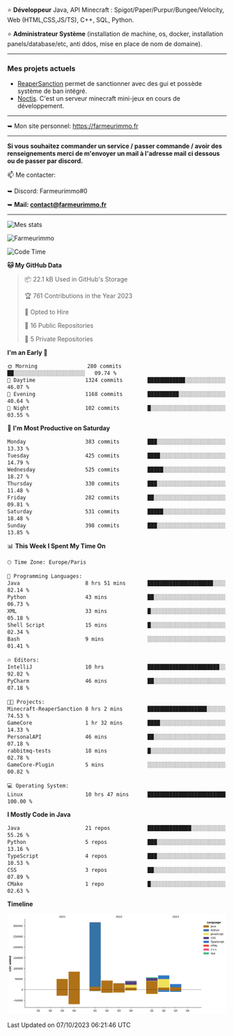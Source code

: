 ⭐ **Développeur** Java, API Minecraft : Spigot/Paper/Purpur/Bungee/Velocity, Web (HTML,CSS,JS/TS), C++, SQL, Python.

⭐ **Administrateur Système** (installation de machine, os, docker, installation panels/database/etc, anti ddos, mise en place de nom de domaine).

---

### Mes projets actuels
- [ReaperSanction](https://www.spigotmc.org/resources/reapersanction.89580/) permet de sanctionner avec des gui et possède système de ban intégré.
- [Noctis](https://discord.gg/ydRurvUJ8U). C'est un serveur minecraft mini-jeux en cours de développement.

---

➥ Mon site personnel: https://farmeurimmo.fr

---

**Si vous souhaitez commander un service / passer commande / avoir des renseignements merci de m'envoyer un mail à l'adresse mail ci dessous ou de passer par discord.**

📫 Me contacter:
 
   ➥ Discord: Farmeurimmo#0
   
   ➥ **Mail: contact@farmeurimmo.fr**

---

![Mes stats](https://github-readme-stats.farmeurimmo.fr/api?username=Farmeurimmo&count_private=true&show_icons=true&theme=radical)

<img src="https://komarev.com/ghpvc/?username=Farmeurimmo" alt="Farmeurimmo" />

<!--START_SECTION:waka-->
![Code Time](http://img.shields.io/badge/Code%20Time-935%20hrs%2046%20mins-blue)

**🐱 My GitHub Data** 

> 📦 22.1 kB Used in GitHub's Storage 
 > 
> 🏆 761 Contributions in the Year 2023
 > 
> 💼 Opted to Hire
 > 
> 📜 16 Public Repositories 
 > 
> 🔑 5 Private Repositories 
 > 
**I'm an Early 🐤** 

```text
🌞 Morning                280 commits         ██░░░░░░░░░░░░░░░░░░░░░░░   09.74 % 
🌆 Daytime                1324 commits        ████████████░░░░░░░░░░░░░   46.07 % 
🌃 Evening                1168 commits        ██████████░░░░░░░░░░░░░░░   40.64 % 
🌙 Night                  102 commits         █░░░░░░░░░░░░░░░░░░░░░░░░   03.55 % 
```
📅 **I'm Most Productive on Saturday** 

```text
Monday                   383 commits         ███░░░░░░░░░░░░░░░░░░░░░░   13.33 % 
Tuesday                  425 commits         ████░░░░░░░░░░░░░░░░░░░░░   14.79 % 
Wednesday                525 commits         █████░░░░░░░░░░░░░░░░░░░░   18.27 % 
Thursday                 330 commits         ███░░░░░░░░░░░░░░░░░░░░░░   11.48 % 
Friday                   282 commits         ██░░░░░░░░░░░░░░░░░░░░░░░   09.81 % 
Saturday                 531 commits         █████░░░░░░░░░░░░░░░░░░░░   18.48 % 
Sunday                   398 commits         ███░░░░░░░░░░░░░░░░░░░░░░   13.85 % 
```


📊 **This Week I Spent My Time On** 

```text
🕑︎ Time Zone: Europe/Paris

💬 Programming Languages: 
Java                     8 hrs 51 mins       █████████████████████░░░░   82.14 % 
Python                   43 mins             ██░░░░░░░░░░░░░░░░░░░░░░░   06.73 % 
XML                      33 mins             █░░░░░░░░░░░░░░░░░░░░░░░░   05.18 % 
Shell Script             15 mins             █░░░░░░░░░░░░░░░░░░░░░░░░   02.34 % 
Bash                     9 mins              ░░░░░░░░░░░░░░░░░░░░░░░░░   01.41 % 

🔥 Editors: 
IntelliJ                 10 hrs              ███████████████████████░░   92.82 % 
PyCharm                  46 mins             ██░░░░░░░░░░░░░░░░░░░░░░░   07.18 % 

🐱‍💻 Projects: 
Minecraft-ReaperSanction 8 hrs 2 mins        ███████████████████░░░░░░   74.53 % 
GameCore                 1 hr 32 mins        ████░░░░░░░░░░░░░░░░░░░░░   14.33 % 
PersonalAPI              46 mins             ██░░░░░░░░░░░░░░░░░░░░░░░   07.18 % 
rabbitmq-tests           18 mins             █░░░░░░░░░░░░░░░░░░░░░░░░   02.78 % 
GameCore-Plugin          5 mins              ░░░░░░░░░░░░░░░░░░░░░░░░░   00.82 % 

💻 Operating System: 
Linux                    10 hrs 47 mins      █████████████████████████   100.00 % 
```

**I Mostly Code in Java** 

```text
Java                     21 repos            ██████████████░░░░░░░░░░░   55.26 % 
Python                   5 repos             ███░░░░░░░░░░░░░░░░░░░░░░   13.16 % 
TypeScript               4 repos             ███░░░░░░░░░░░░░░░░░░░░░░   10.53 % 
CSS                      3 repos             ██░░░░░░░░░░░░░░░░░░░░░░░   07.89 % 
CMake                    1 repo              █░░░░░░░░░░░░░░░░░░░░░░░░   02.63 % 
```



**Timeline**

![Lines of Code chart](https://raw.githubusercontent.com/Farmeurimmo/Farmeurimmo/main/assets/bar_graph.png)


 Last Updated on 07/10/2023 06:21:46 UTC
<!--END_SECTION:waka-->
